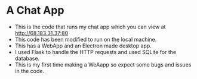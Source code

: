 # A Chat App

- This is the code that runs my chat app which you can view at http://68.183.31.37:80
- This code has been modified to run on the local machine.
- This has a WebApp and an Electron made desktop app.
- I used Flask to handle the HTTP requests and used SQLite for the database.
- This is my first time making a WeAapp so expect some bugs and issues in the code. 
